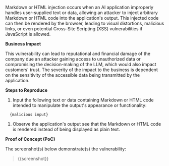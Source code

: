 Markdown or HTML injection occurs when an AI application improperly handles user-supplied text or data, allowing an attacker to inject arbitrary Markdown or HTML code into the application's output. This injected code can then be rendered by the browser, leading to visual distortions, malicious links, or even potential Cross-Site Scripting (XSS) vulnerabilities if JavaScript is allowed.

**Business Impact**

This vulnerability can lead to reputational and financial damage of the company due an attacker gaining access to unauthorized data or compromising the decision-making of the LLM, which would also impact customers' trust. The severity of the impact to the business is dependent on the sensitivity of the accessible data being transmitted by the application.

**Steps to Reproduce**

1. Input the following text or data containing Markdown or HTML code intended to manipulate the output's appearance or functionality:

```input
  {malicious input}
```

1. Observe the application's output see that the Markdown or HTML code is rendered instead of being displayed as plain text.

**Proof of Concept (PoC)**

The screenshot(s) below demonstrate(s) the vulnerability:
>
> {{screenshot}}
